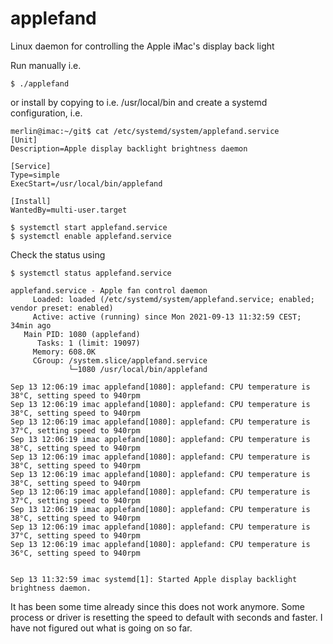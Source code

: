 # applefand
Linux daemon for controlling the Apple iMac's display back light

Run manually i.e.

```
$ ./applefand
```

or install by copying to i.e. /usr/local/bin and create a systemd configuration, i.e.

```
merlin@imac:~/git$ cat /etc/systemd/system/applefand.service
[Unit]
Description=Apple display backlight brightness daemon

[Service]
Type=simple
ExecStart=/usr/local/bin/applefand

[Install]
WantedBy=multi-user.target
```

```
$ systemctl start applefand.service
$ systemctl enable applefand.service
```

Check the status using

```
$ systemctl status applefand.service

applefand.service - Apple fan control daemon
     Loaded: loaded (/etc/systemd/system/applefand.service; enabled; vendor preset: enabled)
     Active: active (running) since Mon 2021-09-13 11:32:59 CEST; 34min ago
   Main PID: 1080 (applefand)
      Tasks: 1 (limit: 19097)
     Memory: 608.0K
     CGroup: /system.slice/applefand.service
             └─1080 /usr/local/bin/applefand

Sep 13 12:06:19 imac applefand[1080]: applefand: CPU temperature is 38°C, setting speed to 940rpm
Sep 13 12:06:19 imac applefand[1080]: applefand: CPU temperature is 38°C, setting speed to 940rpm
Sep 13 12:06:19 imac applefand[1080]: applefand: CPU temperature is 37°C, setting speed to 940rpm
Sep 13 12:06:19 imac applefand[1080]: applefand: CPU temperature is 38°C, setting speed to 940rpm
Sep 13 12:06:19 imac applefand[1080]: applefand: CPU temperature is 38°C, setting speed to 940rpm
Sep 13 12:06:19 imac applefand[1080]: applefand: CPU temperature is 38°C, setting speed to 940rpm
Sep 13 12:06:19 imac applefand[1080]: applefand: CPU temperature is 37°C, setting speed to 940rpm
Sep 13 12:06:19 imac applefand[1080]: applefand: CPU temperature is 38°C, setting speed to 940rpm
Sep 13 12:06:19 imac applefand[1080]: applefand: CPU temperature is 37°C, setting speed to 940rpm
Sep 13 12:06:19 imac applefand[1080]: applefand: CPU temperature is 36°C, setting speed to 940rpm


Sep 13 11:32:59 imac systemd[1]: Started Apple display backlight brightness daemon.
```

It has been some time already since this does not work anymore. Some process or driver is resetting the speed to default with seconds and faster. I have not figured out what is going on so far.
